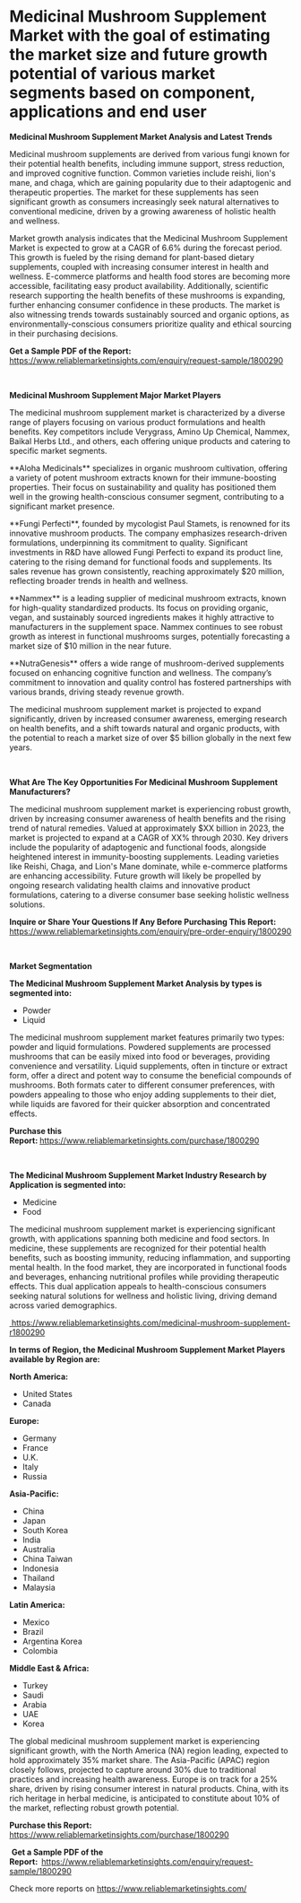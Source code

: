 <p><h1>Medicinal Mushroom Supplement Market with the goal of estimating the market size and future growth potential of various market segments based on component, applications and end user</h1></p><p><strong>Medicinal Mushroom Supplement Market Analysis and Latest Trends</strong></p>
<p><p>Medicinal mushroom supplements are derived from various fungi known for their potential health benefits, including immune support, stress reduction, and improved cognitive function. Common varieties include reishi, lion's mane, and chaga, which are gaining popularity due to their adaptogenic and therapeutic properties. The market for these supplements has seen significant growth as consumers increasingly seek natural alternatives to conventional medicine, driven by a growing awareness of holistic health and wellness.</p><p>Market growth analysis indicates that the Medicinal Mushroom Supplement Market is expected to grow at a CAGR of 6.6% during the forecast period. This growth is fueled by the rising demand for plant-based dietary supplements, coupled with increasing consumer interest in health and wellness. E-commerce platforms and health food stores are becoming more accessible, facilitating easy product availability. Additionally, scientific research supporting the health benefits of these mushrooms is expanding, further enhancing consumer confidence in these products. The market is also witnessing trends towards sustainably sourced and organic options, as environmentally-conscious consumers prioritize quality and ethical sourcing in their purchasing decisions.</p></p>
<p><strong>Get a Sample PDF of the Report:&nbsp;</strong> <a href="https://www.reliablemarketinsights.com/enquiry/request-sample/1800290?utm_campaign=2179&utm_medium=2&utm_source=Github&utm_content=ia&utm_term=08032025&utm_id=medicinal-mushroom-supplement">https://www.reliablemarketinsights.com/enquiry/request-sample/1800290</a></p>
<p>&nbsp;</p>
<p><strong>Medicinal Mushroom Supplement Major Market Players</strong></p>
<p><p>The medicinal mushroom supplement market is characterized by a diverse range of players focusing on various product formulations and health benefits. Key competitors include Verygrass, Amino Up Chemical, Nammex, Baikal Herbs Ltd., and others, each offering unique products and catering to specific market segments.</p><p>**Aloha Medicinals** specializes in organic mushroom cultivation, offering a variety of potent mushroom extracts known for their immune-boosting properties. Their focus on sustainability and quality has positioned them well in the growing health-conscious consumer segment, contributing to a significant market presence.</p><p>**Fungi Perfecti**, founded by mycologist Paul Stamets, is renowned for its innovative mushroom products. The company emphasizes research-driven formulations, underpinning its commitment to quality. Significant investments in R&D have allowed Fungi Perfecti to expand its product line, catering to the rising demand for functional foods and supplements. Its sales revenue has grown consistently, reaching approximately $20 million, reflecting broader trends in health and wellness.</p><p>**Nammex** is a leading supplier of medicinal mushroom extracts, known for high-quality standardized products. Its focus on providing organic, vegan, and sustainably sourced ingredients makes it highly attractive to manufacturers in the supplement space. Nammex continues to see robust growth as interest in functional mushrooms surges, potentially forecasting a market size of $10 million in the near future.</p><p>**NutraGenesis** offers a wide range of mushroom-derived supplements focused on enhancing cognitive function and wellness. The company’s commitment to innovation and quality control has fostered partnerships with various brands, driving steady revenue growth.</p><p>The medicinal mushroom supplement market is projected to expand significantly, driven by increased consumer awareness, emerging research on health benefits, and a shift towards natural and organic products, with the potential to reach a market size of over $5 billion globally in the next few years.</p></p>
<p>&nbsp;</p>
<p><strong>What Are The Key Opportunities For Medicinal Mushroom Supplement Manufacturers?</strong></p>
<p><p>The medicinal mushroom supplement market is experiencing robust growth, driven by increasing consumer awareness of health benefits and the rising trend of natural remedies. Valued at approximately $XX billion in 2023, the market is projected to expand at a CAGR of XX% through 2030. Key drivers include the popularity of adaptogenic and functional foods, alongside heightened interest in immunity-boosting supplements. Leading varieties like Reishi, Chaga, and Lion's Mane dominate, while e-commerce platforms are enhancing accessibility. Future growth will likely be propelled by ongoing research validating health claims and innovative product formulations, catering to a diverse consumer base seeking holistic wellness solutions.</p></p>
<p><strong>Inquire or Share Your Questions If Any Before Purchasing This Report:</strong> <a href="https://www.reliablemarketinsights.com/enquiry/pre-order-enquiry/1800290?utm_campaign=2179&utm_medium=2&utm_source=Github&utm_content=ia&utm_term=08032025&utm_id=medicinal-mushroom-supplement">https://www.reliablemarketinsights.com/enquiry/pre-order-enquiry/1800290</a></p>
<p>&nbsp;</p>
<p><strong>Market Segmentation</strong></p>
<p><strong>The Medicinal Mushroom Supplement Market Analysis by types is segmented into:</strong></p>
<p><ul><li>Powder</li><li>Liquid</li></ul></p>
<p><p>The medicinal mushroom supplement market features primarily two types: powder and liquid formulations. Powdered supplements are processed mushrooms that can be easily mixed into food or beverages, providing convenience and versatility. Liquid supplements, often in tincture or extract form, offer a direct and potent way to consume the beneficial compounds of mushrooms. Both formats cater to different consumer preferences, with powders appealing to those who enjoy adding supplements to their diet, while liquids are favored for their quicker absorption and concentrated effects.</p></p>
<p><strong>Purchase this Report:&nbsp;</strong><a href="https://www.reliablemarketinsights.com/purchase/1800290?utm_campaign=2179&utm_medium=2&utm_source=Github&utm_content=ia&utm_term=08032025&utm_id=medicinal-mushroom-supplement">https://www.reliablemarketinsights.com/purchase/1800290</a></p>
<p>&nbsp;</p>
<p><strong>The Medicinal Mushroom Supplement Market Industry Research by Application is segmented into:</strong></p>
<p><ul><li>Medicine</li><li>Food</li></ul></p>
<p><p>The medicinal mushroom supplement market is experiencing significant growth, with applications spanning both medicine and food sectors. In medicine, these supplements are recognized for their potential health benefits, such as boosting immunity, reducing inflammation, and supporting mental health. In the food market, they are incorporated in functional foods and beverages, enhancing nutritional profiles while providing therapeutic effects. This dual application appeals to health-conscious consumers seeking natural solutions for wellness and holistic living, driving demand across varied demographics.</p></p>
<p><a href="https://www.reliablemarketinsights.com/medicinal-mushroom-supplement-r1800290?utm_campaign=2179&utm_medium=2&utm_source=Github&utm_content=ia&utm_term=08032025&utm_id=medicinal-mushroom-supplement">&nbsp;https://www.reliablemarketinsights.com/medicinal-mushroom-supplement-r1800290</a></p>
<p><strong>In terms of Region, the Medicinal Mushroom Supplement Market Players available by Region are:</strong></p>
<p>
    <p> <strong> North America: </strong>
        <ul>
            <li>United States</li>
            <li>Canada</li>
        </ul>
        </p> 
    <p> <strong> Europe: </strong>
        <ul>
            <li>Germany</li>
            <li>France</li>
            <li>U.K.</li>
            <li>Italy</li>
            <li>Russia</li>
        </ul>
        </p> 
    <p> <strong> Asia-Pacific: </strong>
        <ul>
            <li>China</li>
            <li>Japan</li>
            <li>South Korea</li>
            <li>India</li>
            <li>Australia</li>
            <li>China Taiwan</li>
            <li>Indonesia</li>
            <li>Thailand</li>
            <li>Malaysia</li>
        </ul>
        </p> 
    <p> <strong> Latin America: </strong>
        <ul>
            <li>Mexico</li>
            <li>Brazil</li>
            <li>Argentina Korea</li>
            <li>Colombia</li>
        </ul>
        </p> 
    <p> <strong> Middle East & Africa: </strong>
        <ul>
            <li>Turkey</li>
            <li>Saudi</li>
            <li>Arabia</li>
            <li>UAE</li>
            <li>Korea</li>
        </ul>
    </p>
    </p>
<p><p>The global medicinal mushroom supplement market is experiencing significant growth, with the North America (NA) region leading, expected to hold approximately 35% market share. The Asia-Pacific (APAC) region closely follows, projected to capture around 30% due to traditional practices and increasing health awareness. Europe is on track for a 25% share, driven by rising consumer interest in natural products. China, with its rich heritage in herbal medicine, is anticipated to constitute about 10% of the market, reflecting robust growth potential.</p></p>
<p><strong>Purchase this Report: </strong><a href="https://www.reliablemarketinsights.com/purchase/1800290?utm_campaign=2179&utm_medium=2&utm_source=Github&utm_content=ia&utm_term=08032025&utm_id=medicinal-mushroom-supplement">https://www.reliablemarketinsights.com/purchase/1800290</a></p>
<p>&nbsp;<strong>Get a Sample PDF of the Report:&nbsp;&nbsp;</strong><a href="https://www.reliablemarketinsights.com/enquiry/request-sample/1800290?utm_campaign=2179&utm_medium=2&utm_source=Github&utm_content=ia&utm_term=08032025&utm_id=medicinal-mushroom-supplement">https://www.reliablemarketinsights.com/enquiry/request-sample/1800290</a></p>
<p><strong></strong></p>
<p>Check more reports on <a href="https://www.reliablemarketinsights.com/?utm_campaign=2179&utm_medium=2&utm_source=Github&utm_content=ia&utm_term=08032025&utm_id=medicinal-mushroom-supplement">https://www.reliablemarketinsights.com/</a></p>